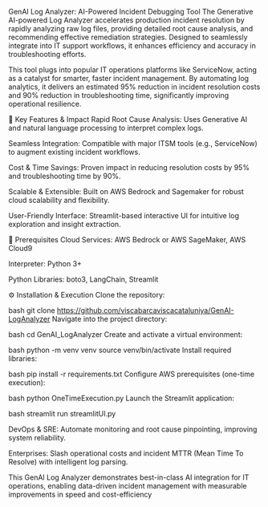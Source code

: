 GenAI Log Analyzer: AI-Powered Incident Debugging Tool
The Generative AI-powered Log Analyzer accelerates production incident resolution by rapidly analyzing raw log files, providing detailed root cause analysis, and recommending effective remediation strategies. Designed to seamlessly integrate into IT support workflows, it enhances efficiency and accuracy in troubleshooting efforts.

This tool plugs into popular IT operations platforms like ServiceNow, acting as a catalyst for smarter, faster incident management. By automating log analytics, it delivers an estimated 95% reduction in incident resolution costs and 90% reduction in troubleshooting time, significantly improving operational resilience.

🚀 Key Features & Impact
Rapid Root Cause Analysis: Uses Generative AI and natural language processing to interpret complex logs.

Seamless Integration: Compatible with major ITSM tools (e.g., ServiceNow) to augment existing incident workflows.

Cost & Time Savings: Proven impact in reducing resolution costs by 95% and troubleshooting time by 90%.

Scalable & Extensible: Built on AWS Bedrock and Sagemaker for robust cloud scalability and flexibility.

User-Friendly Interface: Streamlit-based interactive UI for intuitive log exploration and insight extraction.

🧰 Prerequisites
Cloud Services: AWS Bedrock or AWS SageMaker, AWS Cloud9

Interpreter: Python 3+

Python Libraries: boto3, LangChain, Streamlit

⚙️ Installation & Execution
Clone the repository:

bash
git clone https://github.com/viscabarcaviscacataluniya/GenAI-LogAnalyzer
Navigate into the project directory:

bash
cd GenAI_LogAnalyzer
Create and activate a virtual environment:

bash
python -m venv venv
source venv/bin/activate
Install required libraries:

bash
pip install -r requirements.txt
Configure AWS prerequisites (one-time execution):

bash
python OneTimeExecution.py
Launch the Streamlit application:

bash
streamlit run streamlitUI.py

DevOps & SRE: Automate monitoring and root cause pinpointing, improving system reliability.

Enterprises: Slash operational costs and incident MTTR (Mean Time To Resolve) with intelligent log parsing.

This GenAI Log Analyzer demonstrates best-in-class AI integration for IT operations, enabling data-driven incident management with measurable improvements in speed and cost-efficiency
